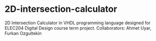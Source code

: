 # 2D-intersection-calculator
2D Intersection Calculator in VHDL programming language designed for ELEC204 Digital Design course term project. 
Collaborators: Ahmet Uyar, Furkan Ozgultekin
